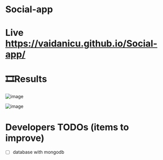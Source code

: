 # Social-app

# Live https://vaidanicu.github.io/Social-app/

# 🎞️Results

![image](https://github.com/vaidanicu/Social-app/assets/64326133/8d6d3f90-5382-4e54-a4ed-3b382850248b)

![image](https://github.com/vaidanicu/Social-app/assets/64326133/89cd576c-4813-4e5f-990b-88d9c069ff94)

# Developers TODOs (items to improve)

- [ ] database with mongodb
